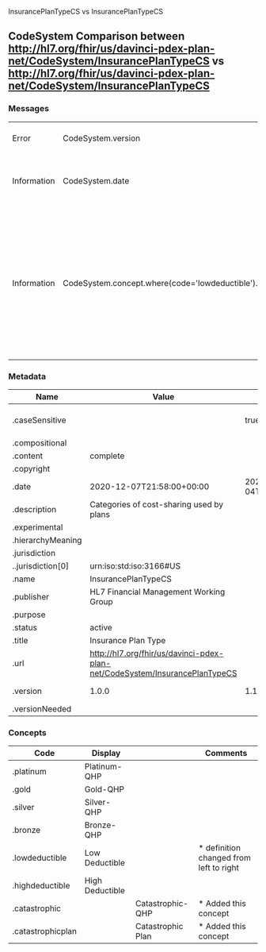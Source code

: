 ﻿

InsurancePlanTypeCS vs InsurancePlanTypeCS

## CodeSystem Comparison between http://hl7.org/fhir/us/davinci-pdex-plan-net/CodeSystem/InsurancePlanTypeCS vs http://hl7.org/fhir/us/davinci-pdex-plan-net/CodeSystem/InsurancePlanTypeCS

### Messages

|  |  |  |
| --- | --- | --- |
| Error | CodeSystem.version | Values for version differ: '1.0.0' vs '1.1.0' |
| Information | CodeSystem.date | Values for date differ: '2020-12-07T21:58:00+00:00' vs '2022-04-04T14:04:34+00:00' |
| Information | CodeSystem.concept.where(code='lowdeductible').definition | Changed value for definition: 'A plan that requires the insured to pay out of pocket a smaller proportion of incurred health care costs.' vs 'A plan that requires the insured to pay out of pocket a smaller proportion of incurred health care costs than a traditional insurance plan.' |

### Metadata

| Name | Value | | Comments |
| --- | --- | --- | --- |
| .caseSensitive |  | true | * Added the item 'true' |
| .compositional |  | |  |
| .content | complete | |  |
| .copyright |  | |  |
| .date | 2020-12-07T21:58:00+00:00 | 2022-04-04T14:04:34+00:00 | * Values Differ |
| .description | Categories of cost-sharing used by plans | |  |
| .experimental |  | |  |
| .hierarchyMeaning |  | |  |
| .jurisdiction |  | |  |
| ..jurisdiction[0] | urn:iso:std:iso:3166#US | |  |
| .name | InsurancePlanTypeCS | |  |
| .publisher | HL7 Financial Management Working Group | |  |
| .purpose |  | |  |
| .status | active | |  |
| .title | Insurance Plan Type | |  |
| .url | http://hl7.org/fhir/us/davinci-pdex-plan-net/CodeSystem/InsurancePlanTypeCS | |  |
| .version | 1.0.0 | 1.1.0 | * Values Differ |
| .versionNeeded |  | |  |

### Concepts

| Code | Display | | Comments |
| --- | --- | --- | --- |
| .platinum | Platinum-QHP | |  |
| .gold | Gold-QHP | |  |
| .silver | Silver-QHP | |  |
| .bronze | Bronze-QHP | |  |
| .lowdeductible | Low Deductible | | * definition changed from left to right |
| .highdeductible | High Deductible | |  |
| .catastrophic |  | Catastrophic-QHP | * Added this concept |
| .catastrophicplan |  | Catastrophic Plan | * Added this concept |